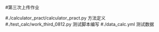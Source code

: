 #第三次上传作业

#./calculator_pract/calculator_pract.py  方法定义
#./test_calc/work_third_0812.py     测试脚本编写
#./data_calc.yml     测试数据 